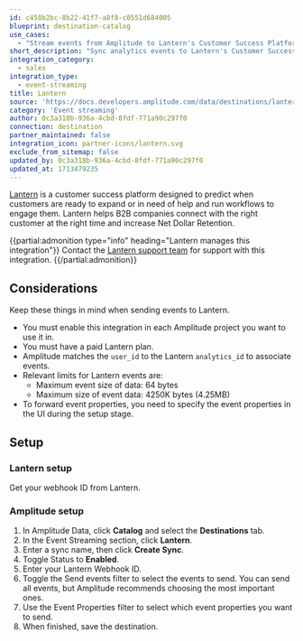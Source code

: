 ```yaml
---
id: c458b2bc-8b22-41f7-a8f8-c0551d684005
blueprint: destination-catalog
use_cases:
  - "Stream events from Amplitude to Lantern's Customer Success Platform to connect with the right customer at the right time, leveraging AI-powered health scores, automated workflows, and live engagement to increase Net Dollar Retention."
short_description: "Sync analytics events to Lantern's Customer Success Platform"
integration_category:
  - sales
integration_type:
  - event-streaming
title: Lantern
source: 'https://docs.developers.amplitude.com/data/destinations/lantern-event-streaming'
category: 'Event streaming'
author: 0c3a318b-936a-4cbd-8fdf-771a90c297f0
connection: destination
partner_maintained: false
integration_icon: partner-icons/lantern.svg
exclude_from_sitemap: false
updated_by: 0c3a318b-936a-4cbd-8fdf-771a90c297f0
updated_at: 1713479235
---
```

[Lantern](https://www.withlantern.com/) is a customer success platform designed to predict when customers are ready to expand or in need of help and run workflows to engage them. Lantern helps B2B companies connect with the right customer at the right time and increase Net Dollar Retention.

{{partial:admonition type="info" heading="Lantern manages this integration"}}
Contact the [Lantern support team](https://www.withlantern.com/pricing) for support with this integration.
{{/partial:admonition}}

## Considerations

Keep these things in mind when sending events to Lantern.

- You must enable this integration in each Amplitude project you want to use it in.
- You must have a paid Lantern plan.
- Amplitude matches the `user_id` to the Lantern `analytics_id`  to associate events.
- Relevant limits for Lantern events are:
    - Maximum event size of data: 64 bytes
    - Maximum size of event data: 4250K bytes (4.25MB)
- To forward event properties, you need to specify the event properties in the UI during the setup stage.

## Setup

### Lantern setup

Get your webhook ID from Lantern.

### Amplitude setup

1. In Amplitude Data, click **Catalog** and select the **Destinations** tab.
2. In the Event Streaming section, click **Lantern**.
3. Enter a sync name, then click **Create Sync**.
4. Toggle Status to **Enabled**.
5. Enter your Lantern Webhook ID.
6. Toggle the Send events filter to select the events to send. You can send all events, but Amplitude recommends choosing the most important ones.
7. Use the Event Properties filter to select which event properties you want to send.
8. When finished, save the destination.